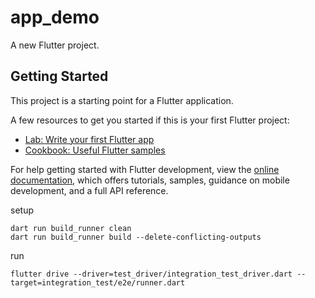 # app_demo

A new Flutter project.

## Getting Started

This project is a starting point for a Flutter application.

A few resources to get you started if this is your first Flutter project:

- [Lab: Write your first Flutter app](https://docs.flutter.dev/get-started/codelab)
- [Cookbook: Useful Flutter samples](https://docs.flutter.dev/cookbook)

For help getting started with Flutter development, view the
[online documentation](https://docs.flutter.dev/), which offers tutorials,
samples, guidance on mobile development, and a full API reference.

setup
```
dart run build_runner clean
dart run build_runner build --delete-conflicting-outputs
```

run
```
flutter drive --driver=test_driver/integration_test_driver.dart --target=integration_test/e2e/runner.dart
```

